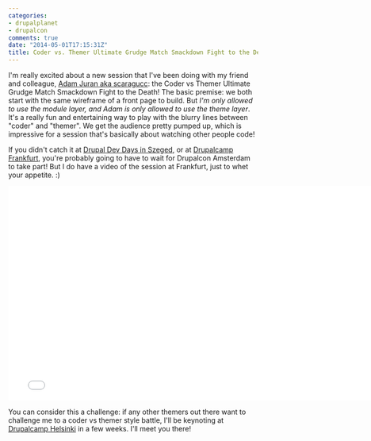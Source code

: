 ```yaml
---
categories:
- drupalplanet
- drupalcon
comments: true
date: "2014-05-01T17:15:31Z"
title: Coder vs. Themer Ultimate Grudge Match Smackdown Fight to the Death
---
```

I'm really excited about a new session that I've been doing with my friend and colleague, [Adam Juran aka scaragucc](https://twitter.com/adamjurantenor): the Coder vs Themer Ultimate Grudge Match Smackdown Fight to the Death! The basic premise: we both start with the same wireframe of a front page to build. But *I'm only allowed to use the module layer, and Adam is only allowed to use the theme layer*. It's a really fun and entertaining way to play with the blurry lines between "coder" and "themer". We get the audience pretty pumped up, which is impressive for a session that's basically about watching other people code!

If you didn't catch it at [Drupal Dev Days in Szeged](http://szeged2014.drupaldays.org/program/sessions/themer-vs-coder-ultimate-grudge-smackdown-fight-death), or at [Drupalcamp Frankfurt](https://2014.drupalcamp-frankfurt.de/session/themer-vs-coder-ultimate-grudge-smackdown-fight-death), you're probably going to have to wait for Drupalcon Amsterdam to take part! But I do have a video of the session at Frankfurt, just to whet your appetite. :)

<iframe width="768" height="432" src="//www.youtube-nocookie.com/embed/Rly9D3-gc4w" frameborder="0" allowfullscreen></iframe>

You can consider this a challenge: if any other themers out there want to challenge me to a coder vs themer style battle, I'll be keynoting at [Drupalcamp Helsinki](http://drupalcamp.fi) in a few weeks. I'll meet you there!
